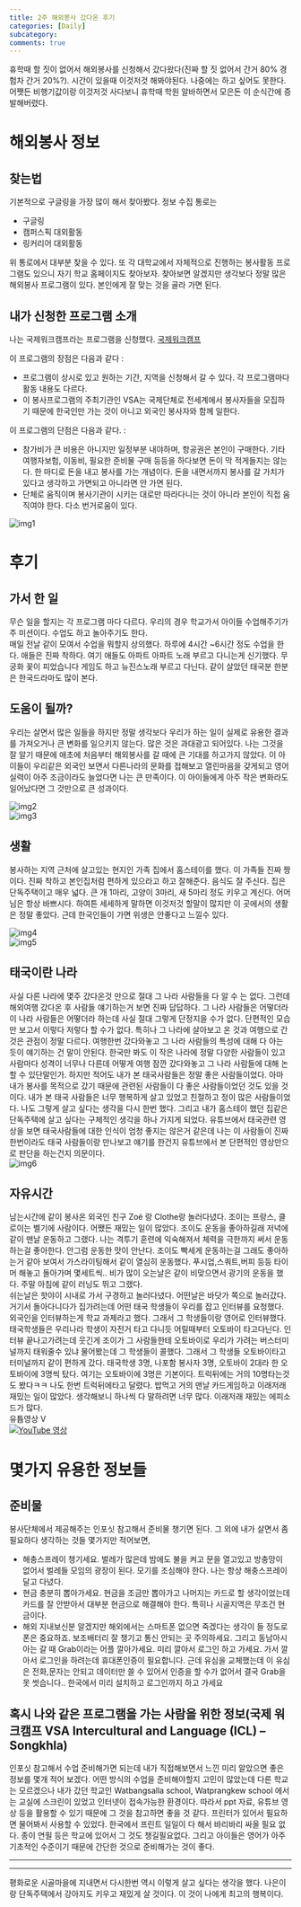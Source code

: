 ```yaml
---
title: 2주 해외봉사 갔다온 후기
categories: [Daily]
subcategory: 
comments: true
---
```


휴학때 할 짓이 없어서 해외봉사를 신청해서 갔다왔다(진짜 할 짓 없어서 간거 80% 경험차 간거 20%?). 시간이 있을때 이것저것 해봐야된다. 나중에는 하고 싶어도 못한다. 어쨋든 비행기값이랑 이것저것 사다보니 휴학때 학원 알바하면서 모은돈 이 순식간에 증발해버렸다.  

# 해외봉사 정보
## 찾는법
기본적으로 구글링을 가장 많이 해서 찾아봤다. 정보 수집 통로는  
- 구글링
- 캠퍼스픽 대외활동
- 링커리어 대외활동  

위 통로에서 대부분 찾을 수 있다. 또 각 대학교에서 자체적으로 진행하는 봉사활동 프로그램도 있으니 자기 학교 홈페이지도 찾아보자. 찾아보면 알겠지만 생각보다 정말 많은 해외봉사 프로그램이 있다. 본인에게 잘 맞는 것을 골라 가면 된다.  

## 내가 신청한 프로그램 소개
나는 국제워크캠프라는 프로그램을 신청했다. [국제워크캠프](https://workcamp.org/)

이 프로그램의 장점은 다음과 같다 :  
- 프로그램이 상시로 있고 원하는 기간, 지역을 신청해서 갈 수 있다. 각 프로그램마다 활동 내용도 다르다.  
- 이 봉사프로그램의 주최기관인 VSA는 국제단체로 전세계에서 봉사자들을 모집하기 때문에 한국인만 가는 것이 아니고 외국인 봉사자와 함께 일한다. 

이 프로그램의 단점은 다음과 같다. :  
- 참가비가 큰 비용은 아니지만 일정부분 내야하며, 항공권은 본인이 구매한다. 기타 여행자보험, 이동비, 필요한 준비물 구매 등등을 하다보면 돈이 막 적게들지는 않는다. 한 마디로 돈을 내고 봉사를 가는 개념이다. 돈을 내면서까지 봉사를 갈 가치가 있다고 생각하고 가면되고 아니라면 안 가면 된다.  
- 단체로 움직이며 봉사기관이 시키는 대로만 따라다니는 것이 아니라 본인이 직접 움직여야 한다. 다소 번거로움이 있다.

![img1](assets/img/thai_meeting.jpg)

# 후기

## 가서 한 일
무슨 일을 할지는 각 프로그램 마다 다르다. 우리의 경우 학교가서 아이들 수업해주기가 주 미션이다. 수업도 하고 놀아주기도 한다.  
매일 전날 같이 모여서 수업을 뭐할지 상의했다. 하루에 4시간 ~6시간 정도 수업을 한다. 애들은 진짜 착하다. 여기 애들도 아파트 아파트 노래 부르고 다니는게 신기했다. 무궁화 꽃이 피었습니다 게임도 하고 뉴진스노래 부르고 다닌다. 같이 살았던 태국분 한분은 한국드라마도 많이 본다.  

## 도움이 될까?
우리는 살면서 많은 일들을 하지만 정말 생각보다 우리가 하는 일이 실제로 유용한 결과를 가져오거나 큰 변화를 일으키지 않는다. 많은 것은 과대광고 되어있다. 나는 그것을 잘 알기 때문에 애초에 처음부터 해외봉사를 갈 때에 큰 기대를 하고가지 않았다. 이 아이들이 우리같은 외국인 보면서 다른나라의 문화를 접해보고 열린마음을 갖게되고 영어실력이 아주 조금이라도 늘었다면 나는 큰 만족이다. 이 아이들에게 아주 작은 변화라도 일어났다면 그 것만으로 큰 성과이다. 

![img2](assets/img/thai_school.jpg)  
![img3](assets/img/thai_school2.jpg)  


## 생활
봉사하는 지역 근처에 살고있는 현지인 가족 집에서 홈스테이를 했다. 이 가족들 진짜 짱이다. 진짜 착하고 본인집처럼 편하게 있으라고 하고 잘해준다. 음식도 잘 주신다. 집은 단독주택이고 매우 넓다. 큰 개 1마리, 고양이 3마리, 새 5마리 정도 키우고 계신다. 어머님은 항상 바쁘시다. 하여튼 세세하게 말하면 이것저것 할말이 많지만 이 곳에서의 생활은 정말 좋았다. 근데 한국인들이 가면 위생은 안좋다고 느낄수 있다. 

![img4](assets/img/thai_home.jpg)  
![img5](assets/img/thai_home2.jpg)  


## 태국이란 나라
사실 다른 나라에 몇주 갔다온것 만으로 절대 그 나라 사람들을 다 알 수 는 없다. 그런데 해외여행 갔다온 후 사람들 얘기하는거 보면 진짜 답답하다. 그 나라 사람들은 어떻더라 이 나라 사람들은 어떻더라 하는데 사실 절대 그렇게 단정지을 수가 없다. 단편적인 모습만 보고서 이렇다 저렇다 할 수가 없다. 특히나 그 나라에 살아보고 온 것과 여행으로 간것은 관점이 정말 다르다. 여행한번 갔다와놓고 그 나라 사람들의 특성에 대해 다 아는 듯이 얘기하는 건 말이 안된다. 한국만 봐도 이 작은 나라에 정말 다양한 사람들이 있고 사람마다 성격이 너무나 다른데 어떻게 여행 잠깐 갔다와놓고 그 나라 사람들에 대해 논할 수 있단말인가. 하지만 적어도 내가 본 태국사람들은 정말 좋은 사람들이었다.  아마 내가 봉사를 목적으로 갔기 때문에 관련된 사람들이 다 좋은 사람들이었던 것도 있을 것이다. 내가 본 태국 사람들은 너무 행복하게 살고 있었고 친절하고 정이 많은 사람들이었다. 나도 그렇게 살고 싶다는 생각을 다시 한번 했다. 그리고 내가 홈스테이 했던 집같은 단독주택에 살고 싶다는 구체적인 생각을 하나 가지게 되었다. 유튜브에서 태국관련 영상을 보면 태국사람들에 대한 인식이 엄청 좋지는 않은거 같은데 나는 이 사람들이 진짜 한번이라도 태국 사람들이랑 만나보고 얘기를 한건지 유튜브에서 본 단편적인 영상만으로 판단을 하는건지 의문이다.  
![img6](assets/img/thai.jpg)


## 자유시간
남는시간에 같이 봉사온 외국인 친구 Zoé 랑 Clothe랑 놀러다녔다. 조이는 프랑스, 클로이는 벨기에 사람이다. 어쨌든 재밌는 일이 많았다. 조이도 운동을 좋아하길래 저녁에 같이 맨날 운동하고 그랬다. 나는 격투기 훈련에 익숙해져서 체력을 극한까지 써서 운동하는걸 좋아한다. 안그럼 운동한 맛이 안난다. 조이도 빡세게 운동하는걸 그래도 좋아하는거 같아 보여서 가스라이팅해서 같이 열심히 운동했다. 푸시업,스쿼트,버피 등등 타이머 해놓고 돌아가며 몇세트씩..
비가 많이 오는날은 같이 비맞으면서 광기의 운동을 했다. 주말 아침에 같이 러닝도 뛰고 그랬다.  
쉬는날은 핫야이 시내로 가서 구경하고 놀러다녔다. 어떤날은 바닷가 쪽으로 놀러갔다. 거기서 돌아다니다가 집가려는데 어떤 태국 학생들이 우리를 잡고 인터뷰를 요청했다. 외국인을 인터뷰하는게 학교 과제라고 했다.
그래서 그 학생들이랑 영어로 인터뷰했다. 태국학생들은 우리나라 학생이 자전거 타고 다니듯 어릴때부터 오토바이 타고다닌다. 인터뷰 끝나고가려는데 웃긴게 조이가 그 사람들한테 오토바이로 우리가 가려는 버스터미널까지 태워줄수 있냐 물어봤는데 그 학생들이 콜했다. 그래서 그 학생들 오토바이타고 터미널까지 같이 편하게 갔다. 태국학생 3명, 나포함 봉사자 3명, 오토바이 2대라 한 오토바이에 3명씩 탔다. 여기는 오토바이에 3명은 기본이다. 트럭뒤에는 거의 10명타는것도 봤다ㅋㅋ 나도 한번 트럭뒤에타고 달렸다. 밥먹고 거의 맨날 카드게임하고 이래저래 재밌는 일이 많았다. 생각해보니 하나씩 다 말하려면 너무 많다. 이래저래 재밌는 에피소드가 많다.  
유튭영상 V  
[![YouTube 영상](https://img.youtube.com/vi/d5sxvI61GMA/0.jpg)](https://www.youtube.com/watch?v=d5sxvI61GMA)


# 몇가지 유용한 정보들
## 준비물
봉사단체에서 제공해주는 인포싯 참고해서 준비물 챙기면 된다. 그 외에 내가 살면서 좀 필요하다 생각하는 것들 몇가지만 적어보면,
- 해충스프레이 챙기세요. 벌레가 많은데 밤에도 불을 켜고 문을 열고있고 방충망이 없어서 벌레들 모임의 광장이 된다. 모기를 조심해야 한다. 나는 항상 해충스프레이 달고 다녔다.
- 현금 충분히 뽑아가세요. 현금을 조금만 뽑아가고 나머지는 카드로 할 생각이었는데 카드를 잘 안받아서 대부분 현금으로 해결해야 한다. 특히나 시골지역은 무조건 현금이다.
- 해외 지내보신분 알겠지만 해외에서는 스마트폰 없으면 죽겠다는 생각이 들 정도로 폰은 중요하죠. 보조배터리 잘 챙기고 통신 안되는 곳 주의하세요. 그리고 동남아시아는 갈 때 Grab이라는 어플 깔아가세요. 미리 깔아서 로그인 하고 가세요. 가서 깔아서 로그인을 하려는데 휴대폰인증이 필요합니다. 근데 유심을 교체했는데 이 유심은 전화,문자는 안되고 데이터만 쓸 수 있어서 인증을 할 수가 없어서 결국 Grab을 못 썻습니다.. 한국에서 미리 설치하고 로그인까지 하고 가세요

## 혹시 나와 같은 프로그램을 가는 사람을 위한 정보(국제 워크캠프 VSA Intercultural and Language (ICL) – Songkhla)
인포싯 참고해서 수업 준비해가면 되는데 내가 직접해보면서 느낀 미리 알았으면 좋은 정보를 몇개 적어 보겠다. 어떤 방식의 수업을 준비해야할지 고민이 많았는데 다른 학교는 모르겠으나 내가 갔던 학교인 Watbangsalla school, Watprangkew school 에서는 교실에 스크린이 있었고 인터넷이 접속가능한 환경이다. 따라서 ppt 자료, 유튜브 영상 등을 활용할 수 있기 때문에 그 것을 참고하면 좋을 것 같다. 프린터가 있어서 필요하면 물어봐서 사용할 수 있었다. 한국에서 프린트 일일이 다 해서 바리바리 싸올 필요 없다. 종이 연필 등은 학교에 있어서 그 것도 챙길필요없다. 그리고 아이들은 영어가 아주 기초적인 수준이기 때문에 간단한 것으로 준비해가는 것이 좋다.  

---
---

평화로운 시골마을에 지내면서 다시한번 역시 이렇게 살고 싶다는 생각을 했다. 나은이랑 단독주택에서 강아지도 키우고 재밌게 살 것이다. 이 것이 나에게 최고의 행복이다.


